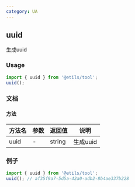 ```yaml
---
category: UA
---
```


## uuid

生成uuid

### Usage

```ts
import { uuid } from '@etils/tool';
uuid();
```

### 文档

#### 方法

| 方法名 | 参数 | 返回值 | 说明     |
| ------ | ---- | ------ | -------- |
| uuid   | -    | string | 生成uuid |

### 例子

```ts
import { uuid } from '@etils/tool';
uuid(); // af35f9a7-5d5a-42a0-adb2-8b4ae337b228
```
